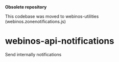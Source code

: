 **Obsolete repository** 

This codebase was moved to webinos-utilities (webinos.zonenotifications.js)

webinos-api-notifications
=========================

Send internally notifications
